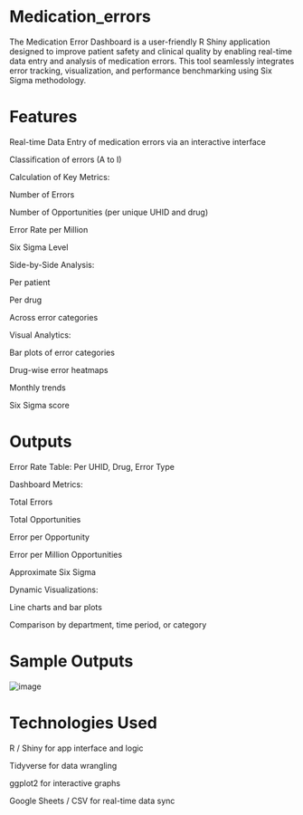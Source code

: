 # Medication_errors
The Medication Error Dashboard is a user-friendly R Shiny application designed to improve patient safety and clinical quality by enabling real-time data entry and analysis of medication errors. This tool seamlessly integrates error tracking, visualization, and performance benchmarking using Six Sigma methodology.

# Features
Real-time Data Entry of medication errors via an interactive interface

Classification of errors (A to I)

Calculation of Key Metrics:

Number of Errors

Number of Opportunities (per unique UHID and drug)

Error Rate per Million

Six Sigma Level

Side-by-Side Analysis:

Per patient

Per drug

Across error categories

Visual Analytics:

Bar plots of error categories

Drug-wise error heatmaps

Monthly trends

Six Sigma score 

# Outputs
Error Rate Table: Per UHID, Drug, Error Type

Dashboard Metrics:

Total Errors

Total Opportunities

Error per Opportunity

Error per Million Opportunities

Approximate Six Sigma

Dynamic Visualizations:

Line charts and bar plots

Comparison by department, time period, or category

# Sample Outputs
![image](https://github.com/user-attachments/assets/1d2b5898-a6f1-4a7b-8205-3241ff35c2fc)

# Technologies Used
R / Shiny for app interface and logic

Tidyverse for data wrangling

ggplot2 for interactive graphs

Google Sheets / CSV for real-time data sync
